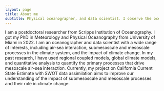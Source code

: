 ```yaml
---
layout: page
title: About me
subtitle: Physical oceanographer, and data scientist. I observe the ocean from space. I make waves in the comupter. 
---
```


I am a postdoctoral researcher from Scripps Institution of Oceanography. I got my PhD in Meteorology and Physical Oceanography from University of Miami in 2022. I am an oceanographer and data scientist with a wide range of interests, including air-sea interaction, submesoscale and mesoscale processes in the climate system, and the impact of climate change. In my past research, I have used regional coupled models, global climate models, and quantitative analysis to quantify the primary processes that drive mesoscale air-sea interaction. Currently, my project on California Current State Estimate with SWOT data assimilation aims to improve our understanding of the impact of submesoscale and mesoscale processes and their role in climate change.

